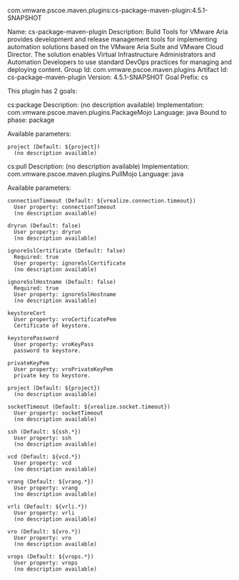 com.vmware.pscoe.maven.plugins:cs-package-maven-plugin:4.5.1-SNAPSHOT

Name: cs-package-maven-plugin
Description: Build Tools for VMware Aria provides development and release
  management tools for implementing automation solutions based on the VMware
  Aria Suite and VMware Cloud Director. The solution enables Virtual
  Infrastructure Administrators and Automation Developers to use standard
  DevOps practices for managing and deploying content.
Group Id: com.vmware.pscoe.maven.plugins
Artifact Id: cs-package-maven-plugin
Version: 4.5.1-SNAPSHOT
Goal Prefix: cs

This plugin has 2 goals:

cs:package
  Description: (no description available)
  Implementation: com.vmware.pscoe.maven.plugins.PackageMojo
  Language: java
  Bound to phase: package

  Available parameters:

    project (Default: ${project})
      (no description available)

cs:pull
  Description: (no description available)
  Implementation: com.vmware.pscoe.maven.plugins.PullMojo
  Language: java

  Available parameters:

    connectionTimeout (Default: ${vrealize.connection.timeout})
      User property: connectionTimeout
      (no description available)

    dryrun (Default: false)
      User property: dryrun
      (no description available)

    ignoreSslCertificate (Default: false)
      Required: true
      User property: ignoreSslCertificate
      (no description available)

    ignoreSslHostname (Default: false)
      Required: true
      User property: ignoreSslHostname
      (no description available)

    keystoreCert
      User property: vroCertificatePem
      Certificate of keystore.

    keystorePassword
      User property: vroKeyPass
      password to keystore.

    privateKeyPem
      User property: vroPrivateKeyPem
      private key to keystore.

    project (Default: ${project})
      (no description available)

    socketTimeout (Default: ${vrealize.socket.timeout})
      User property: socketTimeout
      (no description available)

    ssh (Default: ${ssh.*})
      User property: ssh
      (no description available)

    vcd (Default: ${vcd.*})
      User property: vcd
      (no description available)

    vrang (Default: ${vrang.*})
      User property: vrang
      (no description available)

    vrli (Default: ${vrli.*})
      User property: vrli
      (no description available)

    vro (Default: ${vro.*})
      User property: vro
      (no description available)

    vrops (Default: ${vrops.*})
      User property: vrops
      (no description available)

